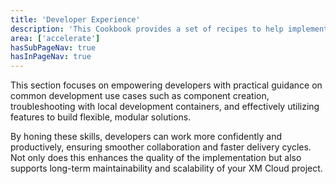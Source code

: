 ```yaml
---
title: 'Developer Experience'
description: 'This Cookbook provides a set of recipes to help implementing XM Cloud through setup, configuration and implemenation.'
area: ['accelerate']
hasSubPageNav: true
hasInPageNav: true
---
```


This section focuses on empowering developers with practical guidance on common development use cases such as component creation, troubleshooting with local development containers, and effectively utilizing features to build flexible, modular solutions.

By honing these skills, developers can work more confidently and productively, ensuring smoother collaboration and faster delivery cycles. Not only does this enhances the quality of the implementation but also supports long-term maintainability and scalability of your XM Cloud project.